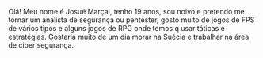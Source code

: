 Olá!
Meu nome é Josué Marçal, tenho 19 anos, sou noivo e pretendo me tornar um analista de segurança ou pentester, gosto muito de jogos de FPS de vários tipos e alguns jogos de RPG onde temos q usar táticas e estratégias.
Gostaria muito de um dia morar na Suécia e trabalhar na área de ciber segurança.